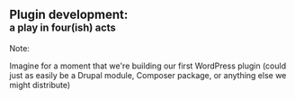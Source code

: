 ## Plugin development:<br><small>a play in four(ish) acts</small>

Note:

Imagine for a moment that we're building our first WordPress plugin (could just as easily be a Drupal module, Composer package, or anything else we might distribute)

